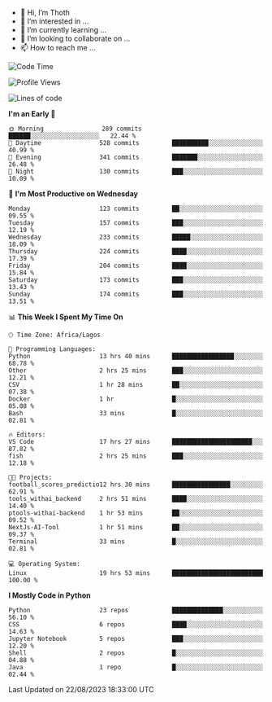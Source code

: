 <!---
thoth2357/thoth2357 is a ✨ special ✨ repository because its `README.md` (this file) appears on your GitHub profile.
You can click the Preview link to take a look at your changes.
--->

- 👋 Hi, I’m Thoth
- 👀 I’m interested in ...
- 🌱 I’m currently learning ...
- 💞️ I’m looking to collaborate on ...
- 📫 How to reach me ...




<!--START_SECTION:waka-->
![Code Time](http://img.shields.io/badge/Code%20Time-2%2C255%20hrs%2027%20mins-blue)

![Profile Views](http://img.shields.io/badge/Profile%20Views-0-blue)

![Lines of code](https://img.shields.io/badge/From%20Hello%20World%20I%27ve%20Written-29.8%20million%20lines%20of%20code-blue)

**I'm an Early 🐤** 

```text
🌞 Morning                289 commits         ██████░░░░░░░░░░░░░░░░░░░   22.44 % 
🌆 Daytime                528 commits         ██████████░░░░░░░░░░░░░░░   40.99 % 
🌃 Evening                341 commits         ███████░░░░░░░░░░░░░░░░░░   26.48 % 
🌙 Night                  130 commits         ███░░░░░░░░░░░░░░░░░░░░░░   10.09 % 
```
📅 **I'm Most Productive on Wednesday** 

```text
Monday                   123 commits         ██░░░░░░░░░░░░░░░░░░░░░░░   09.55 % 
Tuesday                  157 commits         ███░░░░░░░░░░░░░░░░░░░░░░   12.19 % 
Wednesday                233 commits         █████░░░░░░░░░░░░░░░░░░░░   18.09 % 
Thursday                 224 commits         ████░░░░░░░░░░░░░░░░░░░░░   17.39 % 
Friday                   204 commits         ████░░░░░░░░░░░░░░░░░░░░░   15.84 % 
Saturday                 173 commits         ███░░░░░░░░░░░░░░░░░░░░░░   13.43 % 
Sunday                   174 commits         ███░░░░░░░░░░░░░░░░░░░░░░   13.51 % 
```


📊 **This Week I Spent My Time On** 

```text
🕑︎ Time Zone: Africa/Lagos

💬 Programming Languages: 
Python                   13 hrs 40 mins      █████████████████░░░░░░░░   68.78 % 
Other                    2 hrs 25 mins       ███░░░░░░░░░░░░░░░░░░░░░░   12.21 % 
CSV                      1 hr 28 mins        ██░░░░░░░░░░░░░░░░░░░░░░░   07.38 % 
Docker                   1 hr                █░░░░░░░░░░░░░░░░░░░░░░░░   05.08 % 
Bash                     33 mins             █░░░░░░░░░░░░░░░░░░░░░░░░   02.81 % 

🔥 Editors: 
VS Code                  17 hrs 27 mins      ██████████████████████░░░   87.82 % 
fish                     2 hrs 25 mins       ███░░░░░░░░░░░░░░░░░░░░░░   12.18 % 

🐱‍💻 Projects: 
football_scores_predictio12 hrs 30 mins      ████████████████░░░░░░░░░   62.91 % 
tools_withai_backend     2 hrs 51 mins       ████░░░░░░░░░░░░░░░░░░░░░   14.40 % 
ptools-withai-backend    1 hr 53 mins        ██░░░░░░░░░░░░░░░░░░░░░░░   09.52 % 
NextJs-AI-Tool           1 hr 51 mins        ██░░░░░░░░░░░░░░░░░░░░░░░   09.37 % 
Terminal                 33 mins             █░░░░░░░░░░░░░░░░░░░░░░░░   02.81 % 

💻 Operating System: 
Linux                    19 hrs 53 mins      █████████████████████████   100.00 % 
```

**I Mostly Code in Python** 

```text
Python                   23 repos            ██████████████░░░░░░░░░░░   56.10 % 
CSS                      6 repos             ████░░░░░░░░░░░░░░░░░░░░░   14.63 % 
Jupyter Notebook         5 repos             ███░░░░░░░░░░░░░░░░░░░░░░   12.20 % 
Shell                    2 repos             █░░░░░░░░░░░░░░░░░░░░░░░░   04.88 % 
Java                     1 repo              █░░░░░░░░░░░░░░░░░░░░░░░░   02.44 % 
```




 Last Updated on 22/08/2023 18:33:00 UTC
<!--END_SECTION:waka-->
<!--![](http://github-profile-summary-cards.vercel.app/api/cards/profile-details?username=thoth2357&theme=2077)

![](http://github-profile-summary-cards.vercel.app/api/cards/stats?username=thoth2357&theme=2077)![](http://github-profile-summary-cards.vercel.app/api/cards/productive-time?username=thoth2357&theme=2077&utcOffset=8) -->

